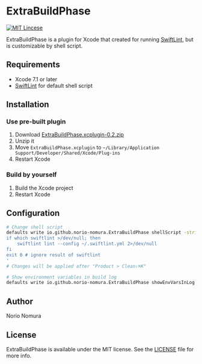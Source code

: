 # ExtraBuildPhase
[![MIT Lincese](http://img.shields.io/badge/license-MIT-blue.svg?style=flat)](LICENSE)

ExtraBuildPhase is a plugin for Xcode that created for running [SwiftLint](https://github.com/realm/SwiftLint), but is customizable by shell script.

## Requirements
- Xcode 7.1 or later
- [SwiftLint](https://github.com/realm/SwiftLint) for default shell script

## Installation

### Use pre-built plugin
1. Download [ExtraBuildPhase.xcplugin-0.2.zip](https://github.com/norio-nomura/ExtraBuildPhase/releases/download/0.2/ExtraBuildPhase.xcplugin-0.2.zip)
2. Unzip it
3. Move `ExtraBuildPhase.xcplugin` to `~/Library/Application Support/Developer/Shared/Xcode/Plug-ins`
4. Restart Xcode

### Build by yourself
1. Build the Xcode project
2. Restart Xcode

## Configuration
```sh
# Change shell script
defaults write io.github.norio-nomura.ExtraBuildPhase shellScript -string '
if which swiftlint >/dev/null; then
    swiftlint lint --config ~/.swiftlint.yml 2>/dev/null
fi
exit 0 # ignore result of swiftlint
'
# Changes will be applied after "Product > Clean⇧⌘K"

# Show environment variables in build log
defaults write io.github.norio-nomura.ExtraBuildPhase showEnvVarsInLog -bool true
```

## Author

Norio Nomura

## License

ExtraBuildPhase is available under the MIT license. See the [LICENSE](LICENSE) file for more info.
